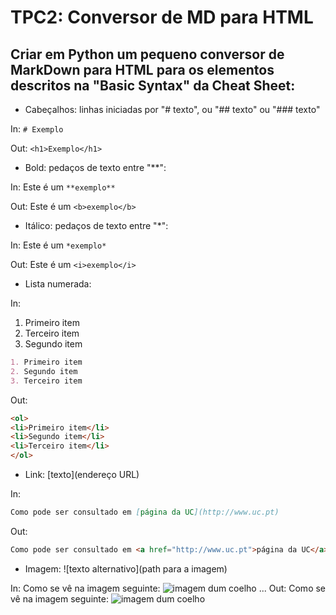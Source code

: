 # TPC2: Conversor de MD para HTML

## Criar em Python um pequeno conversor de MarkDown para HTML para os elementos descritos na "Basic Syntax" da Cheat Sheet:

- Cabeçalhos: linhas iniciadas por "# texto", ou "## texto" ou "### texto"

In: `# Exemplo`

Out: `<h1>Exemplo</h1>`

- Bold: pedaços de texto entre "**":
  
In: Este é um `**exemplo**`

Out: Este é um `<b>exemplo</b>`

- Itálico: pedaços de texto entre "*":
  
In: Este é um `*exemplo*`

Out: Este é um `<i>exemplo</i>`

- Lista numerada:

In:

1. Primeiro item
3. Terceiro item
2. Segundo item

```Markdown
1. Primeiro item
2. Segundo item
3. Terceiro item
```

Out:

```html
<ol>
<li>Primeiro item</li>
<li>Segundo item</li>
<li>Terceiro item</li>
</ol>
```

- Link: [texto](endereço URL)

In:

```Markdown
Como pode ser consultado em [página da UC](http://www.uc.pt)
```

Out:

```html
Como pode ser consultado em <a href="http://www.uc.pt">página da UC</a>
```

- Imagem: ![texto alternativo](path para a imagem)

In: Como se vê na imagem seguinte: ![imagem dum coelho](http://www.coellho.com) ...
Out: Como se vê na imagem seguinte: <img src="http://www.coellho.com" alt="imagem dum coelho"/>